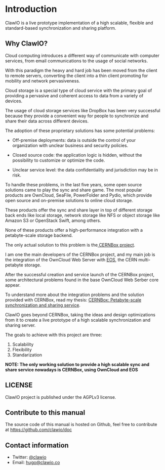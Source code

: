 # Introduction

ClawIO is a live prototype implementation of a high scalable, flexible and standard-based synchronization and sharing platform.

## Why ClawIO?

Cloud computing introduces a different way of communicate with computer services, from email communications to the usage of social networks. 

With this paradigm the heavy and hard job has been moved from the client to remote servers,
converting the client into a thin client promoting for mobility and
network pervasiveness. 

Cloud storage is a special type of cloud service
with the primary goal of providing a pervasive and coherent access to data from a variety of devices.

The usage of cloud storage services like DropBox has been very successful because they provide a convenient way for people to synchronize and share their data across different devices. 

The adoption of these proprietary solutions has some potential problems:

* Off-premise deployments: data is outside the control of your
  organization with unclear business and security policies.

* Closed source code: the application logic is hidden, without the
  possibility to customize or optimize the code.

* Unclear service level: the data confidentiality and jurisdiction may
  be in risk.

To handle these problems, in the last five years, some open source
solutions came to play the sync and share game. The most popular
products are OwnCloud, SeaFile, PowerFolder and Pydio, which provide open source and on-premise solutions to online cloud storage.

These products offer the sync and share layer in top of different storage back ends like local storage, network storage like NFS or object storage like Amazon S3 or OpenStack Swift, among others.

None of these products offer a high-performance integration with a petabyte-scale storage backend.

The only actual solution to this problem is the[ CERNBox project](http://cernbox.web.cern.ch/).

I am one the main developers of the CERNBox project, and my main job is the integration of the OwnCloud Web Server with [EOS](http://eos.readthedocs.org/en/latest/), the CERN multi-petabyte storage.  

After the successful creation and service launch of the CERNBox project, some architectural problems found in the base OwnCloud Web Serber core appear.

To understand more about the integration problems and the solution provided with CERNBox, read my thesis: [CERNBox: Petabyte-scale synchronization and sharing service](https://github.com/labkode/tfg/raw/master/tfg.pdf).

ClawIO goes beyond CERNBox, taking the ideas and design optimizations from it to create a live prototype of a high scalable synchronization and sharing server.

The goals to achieve with this project are three:

1. Scalability
2. Flexibility
3. Standarization


**NOTE: The only working solution to provide a high scalable sync and share service nowadays is CERNBox, using OwnCloud and EOS**

## LICENSE

ClawIO project is published under the  AGPLv3 license.

## Contribute to this manual

The source code of this manual is hosted on Github, feel free to contribute at  https://github.com/clawio/doc

## Contact information

* Twitter: [@clawio](https://twitter.com/clawio)
* Email: [hugo@clawio.co](mailto:hugo@clawio.co)